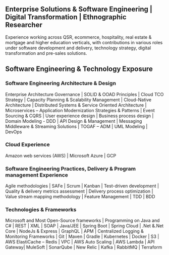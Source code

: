 ## Enterprise Solutions & Software Engineering | Digital Transformation | Ethnographic Researcher

Experience working across QSR, ecommerce, hospitality, real estate & mortgage and higher education verticals, with contributions in various roles under software development and delivery, technology strategy, digital transformation and pre-sales solutions.

## Software Engineering & Technology Exposure

### Software Engineering Architecture & Design

Enterprise Architecture Governance | SOLID & OOAD Principles | Cloud TCO Strategy | Capacity Planning & Scalability Management | Cloud-Native Architecture | Distributed Systems & Service Oriented Architecture | Microservices – Application Modernization Strategies & Patterns | Event Sourcing & CQRS | User experience design | Business process design | Domain Modeling - DDD | API Design & Management | Messaging Middleware & Streaming Solutions | TOGAF – ADM | UML Modeling | DevOps 

### Cloud Experience
Amazon web services (AWS) | Microsoft Azure | GCP

### Software Engineering Practices, Delivery & Program management Experience
Agile methodologies | SAFe | Scrum | Kanban | Test-driven development | Quality & delivery metrics assessment | Delivery process optimization | Value stream mapping methodology | Feature Management | TDD | BDD

### Technologies & Frameworks
Microsoft and Most Open-Source frameworks | Programming on Java and C# | REST | XML | SOAP | Java/JEE | Spring Boot | Spring Cloud | .Net &.Net Core | NodeJs & Express | GraphQL | APM | Centralized Logging & Monitoring Frameworks | Git | Maven | Gradle | Kubernetes | Docker | S3 | AWS ElastiCache – Redis | VPC | AWS Auto Scaling | AWS Lambda | API Gateway| MuleSoft | SonarQube | New Relic | Kafka | RabbitMQ | Terraform



```markdown

```





